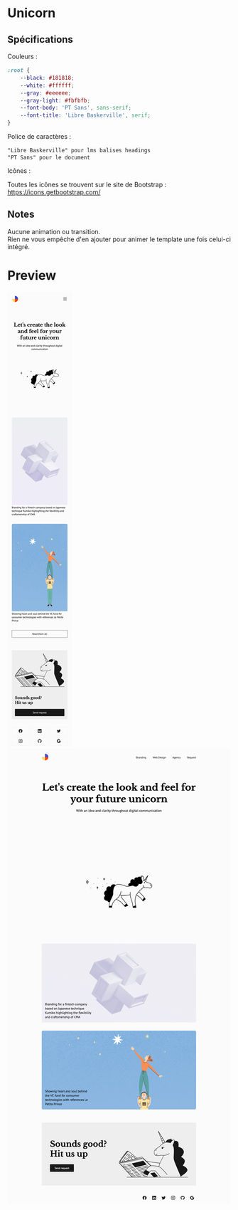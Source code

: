 # Unicorn

## Spécifications

Couleurs :

```css
:root {
    --black: #181818;
    --white: #ffffff;
    --gray: #eeeeee;
    --gray-light: #fbfbfb;
    --font-body: 'PT Sans', sans-serif;
    --font-title: 'Libre Baskerville', serif;
}
```

Police de caractères :

```text
"Libre Baskerville" pour lms balises headings
"PT Sans" pour le document
```

Icônes :

Toutes les icônes se trouvent sur le site de Bootstrap :  
https://icons.getbootstrap.com/

## Notes

Aucune animation ou transition.  
Rien ne vous empêche d'en ajouter pour animer le template une fois celui-ci intégré.


# Preview

![Preview mobile](preview_mobile.png)
![Preview desktop](preview_desktop.png)
